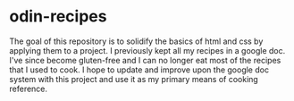 # odin-recipes

The goal of this repository is to solidify the basics of html and css by applying them to a project.  I previously kept all my recipes in a google doc.  I've since become gluten-free and I can no longer eat most of the recipes that I used to cook.  I hope to update and improve upon the google doc system with this project and use it as my primary means of cooking reference.
